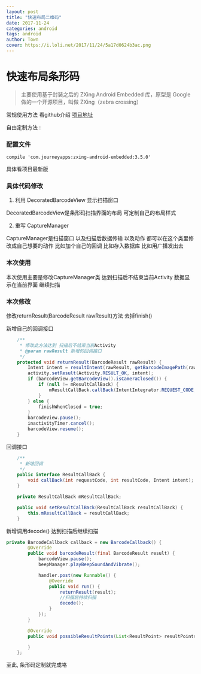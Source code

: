 ```yaml
---
layout: post
title: "快速布局二维码"
date: 2017-11-24
categories: android
tags: android
author: Town
cover: https://i.loli.net/2017/11/24/5a17d0624b3ac.png
---
```


# 快速布局条形码 #

>主要使用基于封装之后的 ZXing Android Embedded 库，原型是 Google 做的一个开源项目，叫做 ZXing（zebra crossing）


常规使用方法 看github介绍 [项目地址](https://github.com/journeyapps/zxing-android-embedded)

自由定制方法 :

### 配置文件

    compile 'com.journeyapps:zxing-android-embedded:3.5.0'

具体看项目最新版 
 

### 具体代码修改

1. 利用 DecoratedBarcodeView 显示扫描窗口

DecoratedBarcodeView是条形码扫描界面的布局 可定制自己的布局样式

2. 重写 CaptureManager

CaptureManager是扫描窗口 以及扫描后数据传输 以及动作 都可以在这个类里修改成自己想要的动作 
比如加个自己的回调  比如存入数据库  比如用广播发出去

### 本次使用

本次使用主要是修改CaptureManager类 达到扫描后不结束当前Activity
数据显示在当前界面 继续扫描 

### 本次修改

修改returnResult(BarcodeResult rawResult)方法 去掉finish() 

新增自己的回调接口
```java
    /**
     * 修改此方法达到 扫描后不结束当前Activity
     * @param rawResult 新增的回调接口
     */
    protected void returnResult(BarcodeResult rawResult) {
        Intent intent = resultIntent(rawResult, getBarcodeImagePath(rawResult));
        activity.setResult(Activity.RESULT_OK, intent);
        if (barcodeView.getBarcodeView().isCameraClosed()) {
            if (null != mResultCallBack) {
                mResultCallBack.callBack(IntentIntegrator.REQUEST_CODE, Activity.RESULT_OK, intent);
            }
        } else {
            finishWhenClosed = true;
        }
        barcodeView.pause();
        inactivityTimer.cancel();
        barcodeView.resume();
    }
```

回调接口

```java
    /**
     * 新增回调
     */
    public interface ResultCallBack {
        void callBack(int requestCode, int resultCode, Intent intent);
    }

    private ResultCallBack mResultCallBack;

    public void setResultCallBack(ResultCallBack resultCallBack) {
        this.mResultCallBack = resultCallBack;
    }
```
新增调用decode() 达到扫描后继续扫描
```java
private BarcodeCallback callback = new BarcodeCallback() {
        @Override
        public void barcodeResult(final BarcodeResult result) {
            barcodeView.pause();
            beepManager.playBeepSoundAndVibrate();

            handler.post(new Runnable() {
                @Override
                public void run() {
                    returnResult(result);
                    //扫描后持续扫描
                    decode();
                }
            });
        }

        @Override
        public void possibleResultPoints(List<ResultPoint> resultPoints) {

        }
    };
```
至此, 条形码定制就完成咯